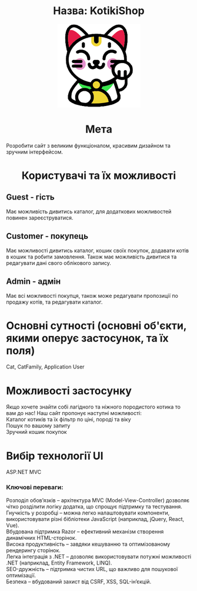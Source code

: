 <h1 align="center">
  Назва: KotikiShop
</h1>
<p align="center">
  <img src="KotikiShop/wwwroot/images/icon.png" alt="Logo">
</p>
<h1 align="center">
  Мета
</h1> 
Розробити сайт з великим функціоналом, красивим дизайном та зручним інтерфейсом.
<h1 align="center">
  Користувачі та їх можливості
</h1>
<h2>
  Guest - гість
</h2>
Має можливість дивитись каталог, для додаткових можливостей повинен зареєструватися.
<h2>
  Customer - покупець
</h2>
Має можливості дивитись каталог, кошик своїх покупок, додавати котів в кошик та робити замовлення. Також має можливість дивитися та редагувати дані свого облікового запису.
<h2>
  Admin - адмін
</h2>
Має всі можливості покупця, також може редагувати пропозиції по продажу котів, та редагувати каталог.
<h1>
  Основні сутності (основні об'єкти, якими оперує застосунок, та їх поля)
</h1>
Cat, CatFamily, Application User
<h1>
  Можливості застосунку
</h1>
Якщо хочете знайти собі лагідного та ніжного породистого котика то вам до нас! Наш сайт пропонує наступні можливості:<br>
Каталог котиків та їх фільтр по ціні, породі та віку<br>
Пошук по вашому запиту<br>
Зручний кошик покупок<br>
<h1>
  Вибір технології UI
</h1>
ASP.NET MVC
<h3>
  Ключові переваги:
</h3>
Розподіл обов’язків – архітектура MVC (Model-View-Controller) дозволяє чітко розділити логіку додатка, що спрощує підтримку та тестування.<br>
Гнучкість у розробці – можна легко налаштовувати компоненти, використовувати різні бібліотеки JavaScript (наприклад, jQuery, React, Vue).<br>
Вбудована підтримка Razor – ефективний механізм створення динамічних HTML-сторінок.<br>
Висока продуктивність – завдяки кешуванню та оптимізованому рендерингу сторінок.<br>
Легка інтеграція з .NET – дозволяє використовувати потужні можливості .NET (наприклад, Entity Framework, LINQ).<br>
SEO-дружність – підтримка чистих URL, що важливо для пошукової оптимізації.<br>
Безпека – вбудований захист від CSRF, XSS, SQL-ін’єкцій.
